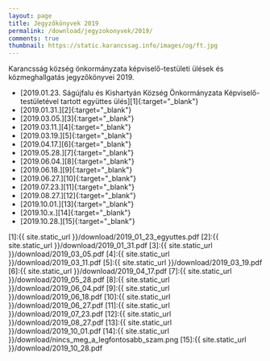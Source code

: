 ```yaml
---
layout: page
title: Jegyzőkönyvek 2019
permalink: /download/jegyzokonyvek/2019/
comments: true
thumbnail: https://static.karancssag.info/images/og/ft.jpg
---
```


Karancsság község önkormányzata képviselő-testületi ülések és közmeghallgatás jegyzőkönyvei 2019.

+ [2019.01.23. Ságújfalu és Kishartyán Község Önkormányzata Képviselő-testületével tartott együttes ülés][1]{:target="_blank"}
+ [2019.01.31.][2]{:target="_blank"}
+ [2019.03.05.][3]{:target="_blank"}
+ [2019.03.11.][4]{:target="_blank"}
+ [2019.03.19.][5]{:target="_blank"}
+ [2019.04.17.][6]{:target="_blank"}
+ [2019.05.28.][7]{:target="_blank"}
+ [2019.06.04.][8]{:target="_blank"}
+ [2019.06.18.][9]{:target="_blank"}
+ [2019.06.27.][10]{:target="_blank"}
+ [2019.07.23.][11]{:target="_blank"}
+ [2019.08.27.][12]{:target="_blank"}
+ [2019.10.01.][13]{:target="_blank"}
+ [2019.10.x.][14]{:target="_blank"}
+ [2019.10.28.][15]{:target="_blank"}


[1]:{{ site.static_url }}/download/2019_01_23_egyuttes.pdf
[2]:{{ site.static_url }}/download/2019_01_31.pdf
[3]:{{ site.static_url }}/download/2019_03_05.pdf
[4]:{{ site.static_url }}/download/2019_03_11.pdf
[5]:{{ site.static_url }}/download/2019_03_19.pdf
[6]:{{ site.static_url }}/download/2019_04_17.pdf
[7]:{{ site.static_url }}/download/2019_05_28.pdf
[8]:{{ site.static_url }}/download/2019_06_04.pdf
[9]:{{ site.static_url }}/download/2019_06_18.pdf
[10]:{{ site.static_url }}/download/2019_06_27.pdf
[11]:{{ site.static_url }}/download/2019_07_23.pdf
[12]:{{ site.static_url }}/download/2019_08_27.pdf
[13]:{{ site.static_url }}/download/2019_10_01.pdf
[14]:{{ site.static_url }}/download/nincs_meg_a_legfontosabb_szam.png
[15]:{{ site.static_url }}/download/2019_10_28.pdf
